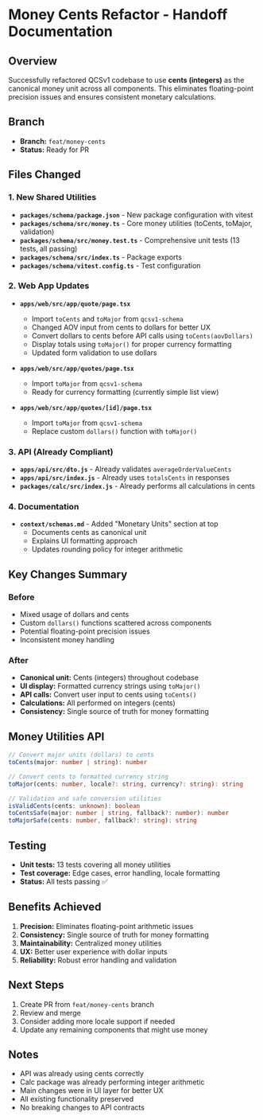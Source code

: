 # Money Cents Refactor - Handoff Documentation

## Overview
Successfully refactored QCSv1 codebase to use **cents (integers)** as the canonical money unit across all components. This eliminates floating-point precision issues and ensures consistent monetary calculations.

## Branch
- **Branch:** `feat/money-cents`
- **Status:** Ready for PR

## Files Changed

### 1. New Shared Utilities
- **`packages/schema/package.json`** - New package configuration with vitest
- **`packages/schema/src/money.ts`** - Core money utilities (toCents, toMajor, validation)
- **`packages/schema/src/money.test.ts`** - Comprehensive unit tests (13 tests, all passing)
- **`packages/schema/src/index.ts`** - Package exports
- **`packages/schema/vitest.config.ts`** - Test configuration

### 2. Web App Updates
- **`apps/web/src/app/quote/page.tsx`**
  - Import `toCents` and `toMajor` from `qcsv1-schema`
  - Changed AOV input from cents to dollars for better UX
  - Convert dollars to cents before API calls using `toCents(aovDollars)`
  - Display totals using `toMajor()` for proper currency formatting
  - Updated form validation to use dollars

- **`apps/web/src/app/quotes/page.tsx`**
  - Import `toMajor` from `qcsv1-schema`
  - Ready for currency formatting (currently simple list view)

- **`apps/web/src/app/quotes/[id]/page.tsx`**
  - Import `toMajor` from `qcsv1-schema`
  - Replace custom `dollars()` function with `toMajor()`

### 3. API (Already Compliant)
- **`apps/api/src/dto.js`** - Already validates `averageOrderValueCents`
- **`apps/api/src/index.js`** - Already uses `totalsCents` in responses
- **`packages/calc/src/index.js`** - Already performs all calculations in cents

### 4. Documentation
- **`context/schemas.md`** - Added "Monetary Units" section at top
  - Documents cents as canonical unit
  - Explains UI formatting approach
  - Updates rounding policy for integer arithmetic

## Key Changes Summary

### Before
- Mixed usage of dollars and cents
- Custom `dollars()` functions scattered across components
- Potential floating-point precision issues
- Inconsistent money handling

### After
- **Canonical unit:** Cents (integers) throughout codebase
- **UI display:** Formatted currency strings using `toMajor()`
- **API calls:** Convert user input to cents using `toCents()`
- **Calculations:** All performed on integers (cents)
- **Consistency:** Single source of truth for money formatting

## Money Utilities API

```typescript
// Convert major units (dollars) to cents
toCents(major: number | string): number

// Convert cents to formatted currency string
toMajor(cents: number, locale?: string, currency?: string): string

// Validation and safe conversion utilities
isValidCents(cents: unknown): boolean
toCentsSafe(major: number | string, fallback?: number): number
toMajorSafe(cents: number, fallback?: string): string
```

## Testing
- **Unit tests:** 13 tests covering all money utilities
- **Test coverage:** Edge cases, error handling, locale formatting
- **Status:** All tests passing ✅

## Benefits Achieved
1. **Precision:** Eliminates floating-point arithmetic issues
2. **Consistency:** Single source of truth for money formatting
3. **Maintainability:** Centralized money utilities
4. **UX:** Better user experience with dollar inputs
5. **Reliability:** Robust error handling and validation

## Next Steps
1. Create PR from `feat/money-cents` branch
2. Review and merge
3. Consider adding more locale support if needed
4. Update any remaining components that might use money

## Notes
- API was already using cents correctly
- Calc package was already performing integer arithmetic
- Main changes were in UI layer for better UX
- All existing functionality preserved
- No breaking changes to API contracts

